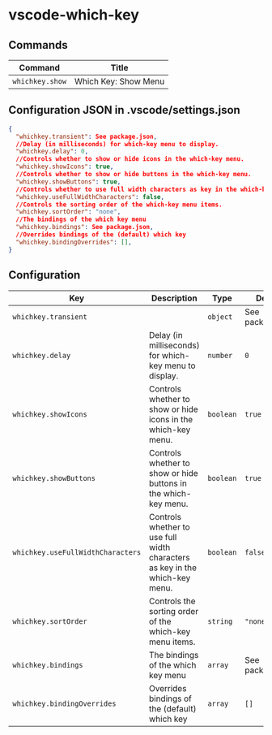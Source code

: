 # vscode-which-key

## Commands

| Command         | Title                |
| --------------- | -------------------- |
| `whichkey.show` | Which Key: Show Menu |

## Configuration JSON in .vscode/settings.json

```json
{
  "whichkey.transient": See package.json,
  //Delay (in milliseconds) for which-key menu to display.
  "whichkey.delay": 0,
  //Controls whether to show or hide icons in the which-key menu.
  "whichkey.showIcons": true,
  //Controls whether to show or hide buttons in the which-key menu.
  "whichkey.showButtons": true,
  //Controls whether to use full width characters as key in the which-key menu.
  "whichkey.useFullWidthCharacters": false,
  //Controls the sorting order of the which-key menu items.
  "whichkey.sortOrder": "none",
  //The bindings of the which key menu
  "whichkey.bindings": See package.json,
  //Overrides bindings of the (default) which key
  "whichkey.bindingOverrides": [],
}
```

## Configuration

| Key                               | Description                                                                 | Type      | Default          |
| --------------------------------- | --------------------------------------------------------------------------- | --------- | ---------------- |
| `whichkey.transient`              |                                                                             | `object`  | See package.json |
| `whichkey.delay`                  | Delay (in milliseconds) for which-key menu to display.                      | `number`  | `0`              |
| `whichkey.showIcons`              | Controls whether to show or hide icons in the which-key menu.               | `boolean` | `true`           |
| `whichkey.showButtons`            | Controls whether to show or hide buttons in the which-key menu.             | `boolean` | `true`           |
| `whichkey.useFullWidthCharacters` | Controls whether to use full width characters as key in the which-key menu. | `boolean` | `false`          |
| `whichkey.sortOrder`              | Controls the sorting order of the which-key menu items.                     | `string`  | `"none"`         |
| `whichkey.bindings`               | The bindings of the which key menu                                          | `array`   | See package.json |
| `whichkey.bindingOverrides`       | Overrides bindings of the (default) which key                               | `array`   | `[]`             |